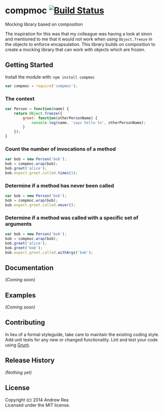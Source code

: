 # compmoc [![Build Status](https://secure.travis-ci.org/area/compmoc.png?branch=master)](http://travis-ci.org/area/compmoc)

Mocking library based on composition

The inspiration for this was that my colleague was having a look at sinon and mentioned to me that it would not work when using ```Object.freeze``` in the objects to enforce encapsulation.  This library builds on composition to create a mocking library that can work with objects which are frozen.

## Getting Started
Install the module with: `npm install compmoc`

```javascript
var compmoc = require('compmoc');
```

### The context
```javascript
var Person = function(name) {
    return Object.freeze({
        greet: function(otherPersonName) {
            console.log(name, 'says hello to', otherPersonName);
        }
    });
}
```

### Count the number of invocations of a method
```javascript
var bob = new Person('bob');
bob = compmoc.wrap(bob);
bob.greet('alice');
bob.expect.greet.called.times(1);
```

### Determine if a method has **never** been called
```javascript
var bob = new Person('bob');
bob = compmoc.wrap(bob);
bob.expect.greet.called.never();
```

### Determine if a method was called with a specific set of arguments
```javascript
var bob = new Person('bob');
bob = compmoc.wrap(bob);
bob.greet('alice');
bob.greet('bob');
bob.expect.greet.called.withArgs('bob');
```

## Documentation
_(Coming soon)_

## Examples
_(Coming soon)_

## Contributing
In lieu of a formal styleguide, take care to maintain the existing coding style. Add unit tests for any new or changed functionality. Lint and test your code using [Grunt](http://gruntjs.com/).

## Release History
_(Nothing yet)_

## License
Copyright (c) 2014 Andrew Rea  
Licensed under the MIT license.
